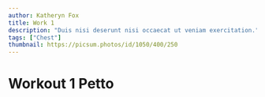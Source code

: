 ```yaml
---
author: Katheryn Fox
title: Work 1
description: "Duis nisi deserunt nisi occaecat ut veniam exercitation."
tags: ["Chest"]
thumbnail: https://picsum.photos/id/1050/400/250
---
```


# Workout 1 Petto
